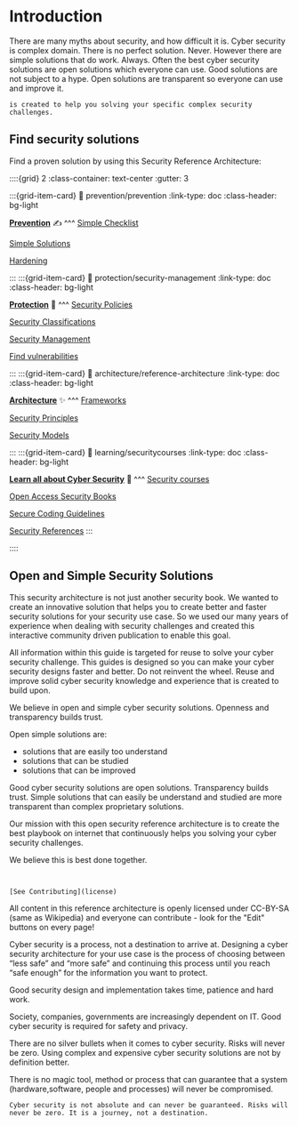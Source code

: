 # Introduction

There are many myths about security, and how difficult it is. Cyber security is complex domain. There is no perfect solution. Never. However there are simple solutions that do work. Always. Often the best cyber security solutions are open solutions which everyone can use. Good solutions are not subject to a hype. Open solutions are transparent so everyone can use and improve it. 

```{admonition} This Playbook
is created to help you solving your specific complex security challenges.
```


## Find security solutions

Find a proven solution by using this Security Reference Architecture:

::::{grid} 2
:class-container: text-center
:gutter: 3

:::{grid-item-card}
:link: prevention/prevention
:link-type: doc
:class-header: bg-light

**[Prevention](prevention/prevention)** ✍
^^^
[Simple Checklist](prevention/simple-checklists)

[Simple Solutions](prevention/simplesolutions)

[Hardening](prevention/hardening)

:::
:::{grid-item-card}
:link: protection/security-management
:link-type: doc
:class-header: bg-light


**[Protection](protection/security-management)** 🚀
^^^
[Security Policies](protection/security-policies)

[Security Classifications](protection/security-classifications)

[Security Management](protection/security-management)

[Find vulnerabilities](protection/vulnerabilities-search)

:::
:::{grid-item-card}
:link: architecture/reference-architecture
:link-type: doc
:class-header: bg-light

**[Architecture](architecture/reference-architecture)** ✨
^^^
[Frameworks](architecture/frameworks)

[Security Principles](architecture/securityprinciples)

[Security Models](architecture/securitymodels)

:::
:::{grid-item-card}
:link: learning/securitycourses
:link-type: doc
:class-header: bg-light

**[Learn all about Cyber Security](learning/securitycourses)** 🎁
^^^
[Security courses](learning/securitycourses)

[Open Access Security Books](learning/books)

[Secure Coding Guidelines](learning/secure-coding)

[Security References](learning/security-references)
:::

::::


## Open and Simple Security Solutions

This security architecture is not just another security book. We wanted to create an innovative solution that helps you to create better and faster security solutions for your security use case. So we used our many years of experience when dealing with security challenges and created this interactive community driven publication to enable this goal. 

All information within this guide is targeted for reuse to solve your cyber security challenge. This guides is designed so you can make your cyber security designs faster and better. Do not reinvent the wheel. Reuse and improve solid cyber security knowledge and experience that is created to build upon. 


We believe in open and simple cyber security solutions. Openness and transparency builds trust.

Open simple solutions are:
* solutions that are easily too understand 
* solutions that can be studied 
* solutions that can be improved

Good cyber security solutions are open solutions. Transparency builds trust. Simple solutions that can easily be understand and studied are more transparent than complex proprietary  solutions. 

Our mission with this open security reference architecture is to create the best playbook on internet that continuously helps you solving your cyber security challenges.

We believe this is best done together. 
```{tip} Just use the buttons on top of every page. Create an edit suggestion or create an issue. 


[See Contributing](license)
```


All content in this reference architecture is openly licensed under CC-BY-SA (same as Wikipedia) and everyone can contribute - look for the "Edit" buttons on every page! 

Cyber security is a process, not a destination to arrive at. Designing a cyber security architecture for your use case is the process of choosing between “less safe” and “more safe” and continuing this process until you reach “safe enough” for the information you want to protect. 

Good security design and implementation takes time, patience and hard work. 

Society, companies, governments are increasingly dependent on IT. Good cyber security is required for safety and privacy.

There are no silver bullets when it comes to cyber security. Risks will never be zero. Using complex and expensive cyber security solutions are not by definition better. 


There is no magic tool, method or process that can guarantee that a system (hardware,software, people and processes) will never be compromised. 

```{warning} 
Cyber security is not absolute and can never be guaranteed. Risks will never be zero. It is a journey, not a destination. 
```

